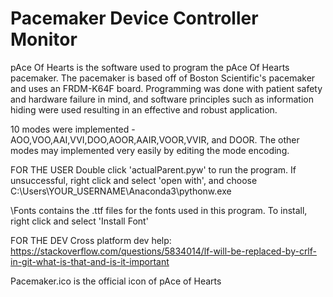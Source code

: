 # Pacemaker Device Controller Monitor

pAce Of Hearts is the software used to program the pAce Of Hearts pacemaker. The pacemaker is based off of Boston Scientific's pacemaker and uses an FRDM-K64F board. Programming was done with patient safety and hardware failure in mind, and software principles such as information hiding were used resulting in an effective and robust application.

10 modes were implemented - AOO,VOO,AAI,VVI,DOO,AOOR,AAIR,VOOR,VVIR, and DOOR. The other modes may implemented very easily by editing the mode encoding.



FOR THE USER
Double click 'actualParent.pyw' to run the program. If unsuccessful, right click and select 'open with', and choose C:\Users\YOUR_USERNAME\Anaconda3\pythonw.exe

\Fonts contains the .ttf files for the fonts used in this program. To install, right click and select 'Install Font'



FOR THE DEV
Cross platform dev help: https://stackoverflow.com/questions/5834014/lf-will-be-replaced-by-crlf-in-git-what-is-that-and-is-it-important

Pacemaker.ico is the official icon of pAce of Hearts

